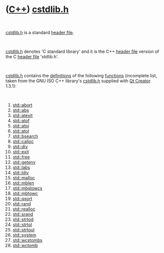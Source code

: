 
 

 

 

 

 

([C++](Cpp.md)) [cstdlib.h](CppCstdlibH.md)
=============================================

 

[cstdlib.h](CppCstdlibH.md) is a standard [header
file](CppHeaderFile.md).

 

[cstdlib.h](CppCstdlibH.md) denotes 'C standard library' and it is the
C++ [header file](CppHeaderFile.md) version of the C [header
file](CppHeaderFile.md) 'stdlib.h'.

 

[cstdlib.h](CppCstdlibH.md) contains the
[definitions](CppDefinition.md) of the following
[functions](CppFunction.md) (incomplete list, taken from the GNU ISO
C++ library's [cstdlib.h](CppCstdlibH.md) supplied with [Qt
Creator](CppQtCreator.md) 1.3.1):

 

1.  [std::abort](CppAbort.md)
2.  [std::abs](CppStdAbs.md)
3.  [std::atexit](CppAtexit.md)
4.  [std::atof](CppStdAtof.md)
5.  [std::atoi](CppStdAtoi.md)
6.  [std::atol](CppStdAtol.md)
7.  [std::bsearch](CppBsearch.md)
8.  [std::calloc](CppCalloc.md)
9.  [std::div](CppStdDiv.md)
10. [std::exit](CppExit.md)
11. [std::free](CppStdFree.md)
12. [std::getenv](CppGetenv.md)
13. [std::labs](CppStdLabs.md)
14. [std::ldiv](CppLdiv.md)
15. [std::malloc](CppStdMalloc.md)
16. [std::mblen](CppStdMblen.md)
17. [std::mbstowcs](CppMbstowcs.md)
18. [std::mbtowc](CppMbtowc.md)
19. [std::qsort](CppQsort.md)
20. [std::rand](CppStdRand.md.md)
21. [std::realloc](CppStdRealloc.md)
22. [std::srand](CppStdSrand.md)
23. [std::strtod](CppStrtod.md)
24. [std::strtol](CppStrtol.md)
25. [std::strtoul](CppStrtoul.md)
26. [std::system](CppSystem.md)
27. [std::wcstombs](CppWcstombs.md)
28. [std::wctomb](CppWctomb.md)

 

 

 

 

 

 

